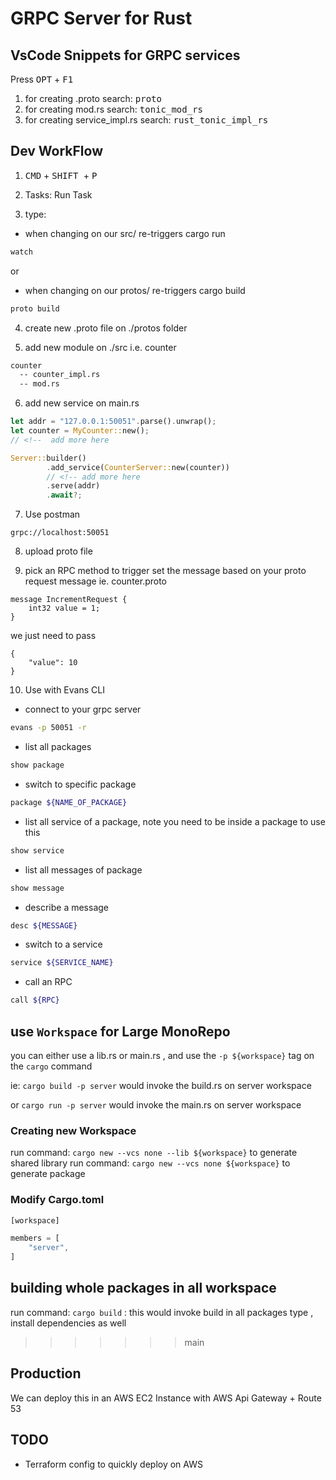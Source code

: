 # GRPC Server for Rust

## VsCode Snippets for GRPC services
Press <kbd>OPT</kbd> + <kbd>F1</kbd>
1. for creating .proto search: <kbd>proto</kbd>
2. for creating mod.rs search: <kbd>tonic_mod_rs</kbd>
3. for creating service_impl.rs search: <kbd>rust_tonic_impl_rs</kbd>

## Dev WorkFlow
1. <kbd>CMD</kbd> + <kbd> SHIFT </kbd> + <kbd> P </kbd>

2. Tasks: Run Task

3. type:
-  when changing on our src/ re-triggers cargo run
```sh
watch
```
or
- when changing on our protos/ re-triggers cargo build

```sh
proto build
```

4. create new .proto file on ./protos folder

5. add new module on ./src i.e. counter

```sh
counter
  -- counter_impl.rs
  -- mod.rs
```


6. add new service on main.rs

```rs
let addr = "127.0.0.1:50051".parse().unwrap();
let counter = MyCounter::new();
// <!--  add more here

Server::builder()
        .add_service(CounterServer::new(counter))
        // <!-- add more here
        .serve(addr)
        .await?;
```

7. Use postman
```
grpc://localhost:50051
```

8. upload proto file

9. pick an RPC method to trigger
set the message based on your proto request message
ie. counter.proto
```
message IncrementRequest {
    int32 value = 1;
}
```

we just need to pass
```
{
    "value": 10
}
```


10.  Use with Evans CLI

- connect to your grpc server
```sh
evans -p 50051 -r
```

- list all packages

```sh
show package
```

- switch to specific package

```sh
package ${NAME_OF_PACKAGE}
```

- list all service of a package, note you need to be inside a package to use this
```sh
show service
```

- list all messages of package
```sh
show message
```
- describe a message
```sh
desc ${MESSAGE}
```

- switch to a service
```sh
service ${SERVICE_NAME}
```

- call an RPC
```sh
call ${RPC}
```

## use `Workspace` for Large MonoRepo

you can either use a lib.rs or main.rs , and use the `-p ${workspace}` tag on the `cargo` command

ie: `cargo build -p server` would invoke the build.rs on server workspace

or `cargo run -p server` would invoke the main.rs on server workspace

### Creating new Workspace
run command: `cargo new --vcs none --lib ${workspace}` to generate shared library
run command: `cargo new --vcs none ${workspace}` to generate package

### Modify Cargo.toml
```rust
[workspace]

members = [
    "server",
]
```

## building whole packages in all workspace
run command: `cargo build` : this would invoke build in all packages type , install dependencies as well
>>>>>>> main

## Production
We can deploy this in an AWS EC2 Instance with AWS Api Gateway + Route 53


## TODO
- Terraform config to quickly deploy on AWS